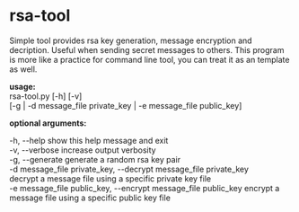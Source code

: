 # rsa-tool
Simple tool provides rsa key generation, message encryption and decription. Useful when sending  secret messages to others. This program is more like a practice for command line tool, you can treat it as an template as well.

**usage:**  
rsa-tool.py [-h] [-v]  
                   [-g | -d message_file private_key | -e message_file public_key]  

**optional arguments:**  

  -h, --help            show this help message and exit  
  -v, --verbose         increase output verbosity  
  -g, --generate        generate a random rsa key pair  
  -d message_file private_key, --decrypt message_file private_key  
                        decrypt a message file using a specific private key file  
  -e message_file public_key, --encrypt message_file public_key
                        encrypt a message file using a specific public key file
